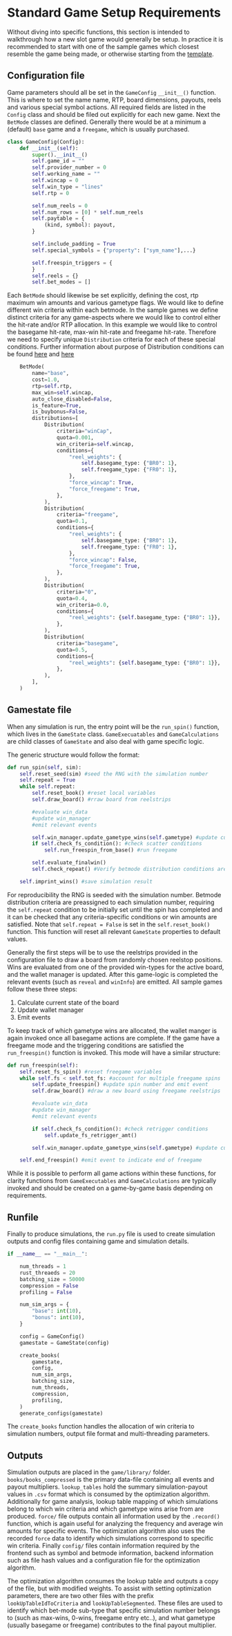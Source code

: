 # Standard Game Setup Requirements

Without diving into specific functions, this section is intended to walkthrough how a new slot game would generally be setup. In practice it is recommended to start with one of the sample games which closest resemble the game being made, or otherwise starting from the [template](../sample_section/sample_games.md).

## Configuration file

Game parameters should all be set in the `GameConfig` `__init__()` function. This is where to set the name name, RTP, board dimensions, payouts, reels and various special symbol actions. All required fields are listed in the `Config` class and should be filed out explicitly for each new game.
Next the `BetMode` classes are defined. Generally there would be at a minimum a (default) `base` game and a `freegame`, which is usually purchased. 

```python
class GameConfig(Config):
    def __init__(self):
        super().__init__()
        self.game_id = ""
        self.provider_number = 0
        self.working_name = ""
        self.wincap = 0
        self.win_type = "lines"
        self.rtp = 0

        self.num_reels = 0
        self.num_rows = [0] * self.num_reels  
        self.paytable = {
            (kind, symbol): payout, 
        }

        self.include_padding = True
        self.special_symbols = {"property": ["sym_name"],...}

        self.freespin_triggers = {
        }
        self.reels = {}
        self.bet_modes = []
```

Each `BetMode` should likewise be set explicitly, defining the cost, rtp maximum win amounts and various gametype flags. We would like to define different win criteria within each betmode. In the sample games we define distinct criteria for any game-aspects where we would like to control either the hit-rate and/or RTP allocation. In this example we would like to control the basegame hit-rate, max-win hit-rate and freegame hit-rate. Therefore we need to specify unique `Distribution` criteria for each of these special conditions. Further information about purpose of Distribution conditions can be found [here](../gamestate_section/repeat_info.md) and [here](../gamestate_section/configuration_section/betmode_dist.md)
```python
    BetMode(
        name="base",
        cost=1.0,
        rtp=self.rtp,
        max_win=self.wincap,
        auto_close_disabled=False,
        is_feature=True,
        is_buybonus=False,
        distributions=[
            Distribution(
                criteria="winCap",
                quota=0.001,
                win_criteria=self.wincap,
                conditions={
                    "reel_weights": {
                        self.basegame_type: {"BR0": 1},
                        self.freegame_type: {"FR0": 1},
                    },
                    "force_wincap": True,
                    "force_freegame": True,
                },
            ),
            Distribution(
                criteria="freegame",
                quota=0.1,
                conditions={
                    "reel_weights": {
                        self.basegame_type: {"BR0": 1},
                        self.freegame_type: {"FR0": 1},
                    },
                    "force_wincap": False,
                    "force_freegame": True,
                },
            ),
            Distribution(
                criteria="0",
                quota=0.4,
                win_criteria=0.0,
                conditions={
                    "reel_weights": {self.basegame_type: {"BR0": 1}},
                },
            ),
            Distribution(
                criteria="basegame",
                quota=0.5,
                conditions={
                    "reel_weights": {self.basegame_type: {"BR0": 1}},
                },
            ),
        ],
    )
```

## Gamestate file

When any simulation is run, the entry point will be the `run_spin()` function, which lives in the `GameState` class. `GameExecuatables` and `GameCalculations` are child classes of `GameState` and also deal with game specific logic.

The generic structure would follow the format:
```python
def run_spin(self, sim):
    self.reset_seed(sim) #seed the RNG with the simulation number 
    self.repeat = True
    while self.repeat:
        self.reset_book() #reset local variables
        self.draw_board() #rraw board from reelstrips

        #evaluate win_data
        #update win_manager
        #emit relevant events

        self.win_manager.update_gametype_wins(self.gametype) #update cumulative basegame wins
        if self.check_fs_condition(): #check scatter conditions
            self.run_freespin_from_base() #run freegame

        self.evaluate_finalwin()
        self.check_repeat() #Verify betmode distribution conditions are satisfied

    self.imprint_wins() #save simulation result
```

For reproducibility the RNG is seeded with the simulation number. Betmode distribution criteria are preassigned to each simulation number, requiring the `self.repeat` condition to be initially set until the spin has completed and it can be checked that any criteria-specific conditions or win amounts are satisfied. Note that `self.repeat = False` is set in the `self.reset_book()` function. This function will reset all relevant `GameState` properties to default values. 

Generally the first steps will be to use the reelstrips provided in the configuration file to draw a board from randomly chosen reelstop positions. Wins are evaluated from one of the provided win-types for the active board, and the wallet manager is updated. After this game-logic is completed the relevant events (such as `reveal` and `winInfo`) are emitted. All sample games follow these three steps:
1. Calculate current state of the board
2. Update wallet manager
3. Emit events

To keep track of which gametype wins are allocated, the wallet manger is again invoked once all basegame actions are complete. If the game have a freegame mode and the triggering conditions are satisfied the `run_freespin()` function is invoked. This mode will have a similar structure:
```python
def run_freespin(self):
    self.reset_fs_spin() #reset freegame variables
    while self.fs < self.tot_fs: #account for multiple freegame spins
        self.update_freespin() #update spin number and emit event
        self.draw_board() #draw a new board using freegame reelstrips

        #evaluate win_data
        #update win_manager
        #emit relevant events

        if self.check_fs_condition(): #check retrigger conditions
            self.update_fs_retrigger_amt()

        self.win_manager.update_gametype_wins(self.gametype) #update cumulative freegame win amounts

    self.end_freespin() #emit event to indicate end of freegame

```

While it is possible to perform all game actions within these functions, for clarity functions from `GameExecutables` and `GameCalculations` are typically invoked and should be created on a game-by-game basis depending on requirements. 

## Runfile

Finally to produce simulations, the `run.py` file is used to create simulation outputs and config files containing game and simulation details. 
```python
if __name__ == "__main__":

    num_threads = 1
    rust_threaeds = 20
    batching_size = 50000
    compression = False
    profiling = False

    num_sim_args = {
        "base": int(10),
        "bonus": int(10),
    }

    config = GameConfig()
    gamestate = GameState(config)

    create_books(
        gamestate,
        config,
        num_sim_args,
        batching_size,
        num_threads,
        compression,
        profiling,
    )
    generate_configs(gamestate)

```
The `create_books` function handles the allocation of win criteria to simulation numbers, output file format and multi-threading parameters. 

## Outputs

Simulation outputs are placed in the `game/library/` folder. `books/books_compressed` is the primary data-file containing all events and payout multipliers. `lookup_tables` hold the summary simulation-payout values in `.csv` format which is consumed by the optimization algorithm. Additionally for game analysis, lookup table mapping of which simulations belong to which win criteria and which gametype wins arise from are produced. `force/` file outputs contain all information used by the `.record()` function, which is again useful for analyzing the frequency and average win amounts for specific events. The optimization algorithm also uses the recorded `force` data to identify which simulations correspond to specific win criteria. Finally `config/` files contain information required by the frontend such as symbol and betmode information, backend information such as file hash values and a configuration file for the optimization algorithm.

The optimization algorithm consumes the lookup table and outputs a copy of the file, but with modified weights. To assist with setting optimization parameters, there are two other files with the prefix `lookUpTableIdToCriteria` and `lookUpTableSegmented`. These files are used to identify which bet-mode sub-type that specific simulation number belongs to (such as max-wins, 0-wins, freegame entry etc..), and what gametype (usually basegame or freegame) contributes to the final payout multiplier.